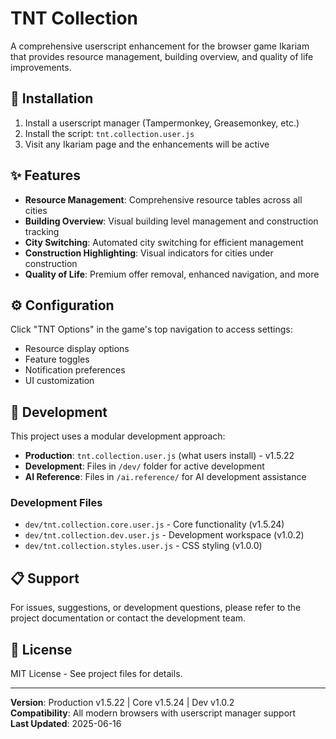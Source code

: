 # TNT Collection

A comprehensive userscript enhancement for the browser game Ikariam that provides resource management, building overview, and quality of life improvements.

## 🚀 Installation

1. Install a userscript manager (Tampermonkey, Greasemonkey, etc.)
2. Install the script: `tnt.collection.user.js`
3. Visit any Ikariam page and the enhancements will be active

## ✨ Features

- **Resource Management**: Comprehensive resource tables across all cities
- **Building Overview**: Visual building level management and construction tracking
- **City Switching**: Automated city switching for efficient management
- **Construction Highlighting**: Visual indicators for cities under construction
- **Quality of Life**: Premium offer removal, enhanced navigation, and more

## ⚙️ Configuration

Click "TNT Options" in the game's top navigation to access settings:
- Resource display options
- Feature toggles
- Notification preferences
- UI customization

## 🔧 Development

This project uses a modular development approach:
- **Production**: `tnt.collection.user.js` (what users install) - v1.5.22
- **Development**: Files in `/dev/` folder for active development
- **AI Reference**: Files in `/ai.reference/` for AI development assistance

### Development Files
- `dev/tnt.collection.core.user.js` - Core functionality (v1.5.24)
- `dev/tnt.collection.dev.user.js` - Development workspace (v1.0.2)
- `dev/tnt.collection.styles.user.js` - CSS styling (v1.0.0)

## 📋 Support

For issues, suggestions, or development questions, please refer to the project documentation or contact the development team.

## 📄 License

MIT License - See project files for details.

---

**Version**: Production v1.5.22 | Core v1.5.24 | Dev v1.0.2  
**Compatibility**: All modern browsers with userscript manager support  
**Last Updated**: 2025-06-16
